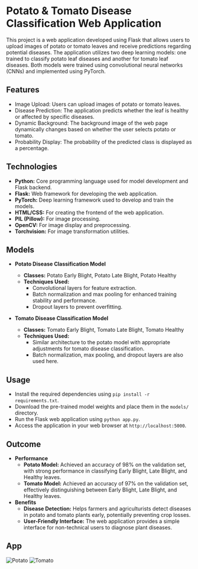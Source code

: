 # Potato & Tomato Disease Classification Web Application

This project is a web application developed using Flask that allows users to upload images of potato or tomato leaves and receive predictions regarding potential diseases. The application utilizes two deep learning models: one trained to classify potato leaf diseases and another for tomato leaf diseases. Both models were trained using convolutional neural networks (CNNs) and implemented using PyTorch.

## Features

- Image Upload: Users can upload images of potato or tomato leaves.
- Disease Prediction: The application predicts whether the leaf is healthy or affected by specific diseases.
- Dynamic Background: The background image of the web page dynamically changes based on whether the user selects potato or tomato.
- Probability Display: The probability of the predicted class is displayed as a percentage.


## Technologies

- **Python:** Core programming language used for model development and Flask backend.
- **Flask:** Web framework for developing the web application.
- **PyTorch:** Deep learning framework used to develop and train the models.
- **HTML/CSS:** For creating the frontend of the web application.
- **PIL (Pillow):** For image processing.
- **OpenCV:** For image display and preprocessing.
- **Torchvision:** For image transformation utilities.
## Models

- **Potato Disease Classification Model**

  - **Classes:** Potato Early Blight, Potato Late Blight, Potato Healthy
   - **Techniques Used:**
     - Convolutional layers for feature extraction.
     - Batch normalization and max pooling for enhanced training stability and performance.
     - Dropout layers to prevent overfitting.

- **Tomato Disease Classification Model**

  -  **Classes:** Tomato Early Blight, Tomato Late Blight, Tomato Healthy
  - **Techniques Used:**
    - Similar architecture to the potato model with appropriate adjustments for tomato disease classification.
    - Batch normalization, max pooling, and dropout layers are also used here.
## Usage

- Install the required dependencies using `pip install -r requirements.txt`.
- Download the pre-trained model weights and place them in the `models/` directory.
- Run the Flask web application using `python app.py`.
- Access the application in your web browser at `http://localhost:5000`.


## Outcome

- **Performance**
  - **Potato Model:** Achieved an accuracy of 98% on the validation set, with strong performance in classifying Early Blight, Late Blight, and Healthy leaves.
  - **Tomato Model:** Achieved an accuracy of 97% on the validation set, effectively distinguishing between Early Blight, Late Blight, and Healthy leaves.
- **Benefits**
  - **Disease Detection:** Helps farmers and agriculturists detect diseases in potato and tomato plants early, potentially preventing crop losses.
   - **User-Friendly Interface:** The web application provides a simple interface for non-technical users to diagnose plant diseases.

## App
![Potato](https://github.com/user-attachments/assets/334d5a10-ef6c-4720-8d82-de738a3b2871)
![Tomato](https://github.com/user-attachments/assets/f708d7ab-a782-4127-ad08-d39d903dd314)
